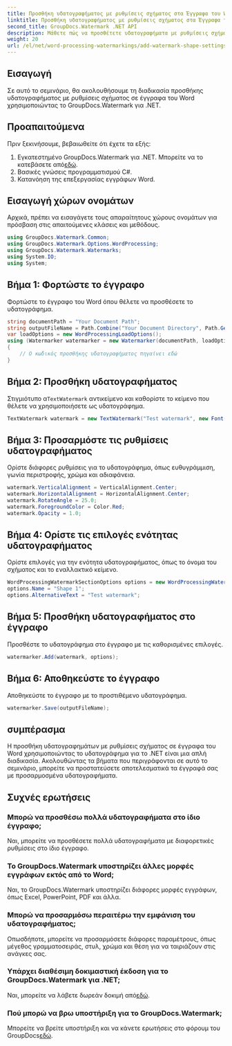 ```yaml
---
title: Προσθήκη υδατογραφήματος με ρυθμίσεις σχήματος στα Έγγραφα του Word
linktitle: Προσθήκη υδατογραφήματος με ρυθμίσεις σχήματος στα Έγγραφα του Word
second_title: GroupDocs.Watermark .NET API
description: Μάθετε πώς να προσθέτετε υδατογραφήματα με ρυθμίσεις σχήματος σε έγγραφα του Word χρησιμοποιώντας το υδατογράφημα GroupDocs για .NET. Προστατέψτε τα έγγραφά σας αποτελεσματικά.
weight: 20
url: /el/net/word-processing-watermarkings/add-watermark-shape-settings-word-docs/
---
```

## Εισαγωγή
Σε αυτό το σεμινάριο, θα ακολουθήσουμε τη διαδικασία προσθήκης υδατογραφήματος με ρυθμίσεις σχήματος σε έγγραφα του Word χρησιμοποιώντας το GroupDocs.Watermark για .NET.
## Προαπαιτούμενα
Πριν ξεκινήσουμε, βεβαιωθείτε ότι έχετε τα εξής:
1.  Εγκατεστημένο GroupDocs.Watermark για .NET. Μπορείτε να το κατεβάσετε από[εδώ](https://releases.groupdocs.com/Watermark/net/).
2. Βασικές γνώσεις προγραμματισμού C#.
3. Κατανόηση της επεξεργασίας εγγράφων Word.

## Εισαγωγή χώρων ονομάτων
Αρχικά, πρέπει να εισαγάγετε τους απαραίτητους χώρους ονομάτων για πρόσβαση στις απαιτούμενες κλάσεις και μεθόδους.
```csharp
using GroupDocs.Watermark.Common;
using GroupDocs.Watermark.Options.WordProcessing;
using GroupDocs.Watermark.Watermarks;
using System.IO;
using System;
```
## Βήμα 1: Φορτώστε το έγγραφο
Φορτώστε το έγγραφο του Word όπου θέλετε να προσθέσετε το υδατογράφημα.
```csharp
string documentPath = "Your Document Path";
string outputFileName = Path.Combine("Your Document Directory", Path.GetFileName(documentPath));
var loadOptions = new WordProcessingLoadOptions();
using (Watermarker watermarker = new Watermarker(documentPath, loadOptions))
{
    // Ο κωδικός προσθήκης υδατογραφήματος πηγαίνει εδώ
}
```
## Βήμα 2: Προσθήκη υδατογραφήματος
 Στιγμιότυπο α`TextWatermark` αντικείμενο και καθορίστε το κείμενο που θέλετε να χρησιμοποιήσετε ως υδατογράφημα.
```csharp
TextWatermark watermark = new TextWatermark("Test watermark", new Font("Arial", 19));
```
## Βήμα 3: Προσαρμόστε τις ρυθμίσεις υδατογραφήματος
Ορίστε διάφορες ρυθμίσεις για το υδατογράφημα, όπως ευθυγράμμιση, γωνία περιστροφής, χρώμα και αδιαφάνεια.
```csharp
watermark.VerticalAlignment = VerticalAlignment.Center;
watermark.HorizontalAlignment = HorizontalAlignment.Center;
watermark.RotateAngle = 25.0;
watermark.ForegroundColor = Color.Red;
watermark.Opacity = 1.0;
```
## Βήμα 4: Ορίστε τις επιλογές ενότητας υδατογραφήματος
Ορίστε επιλογές για την ενότητα υδατογραφήματος, όπως το όνομα του σχήματος και το εναλλακτικό κείμενο.
```csharp
WordProcessingWatermarkSectionOptions options = new WordProcessingWatermarkSectionOptions();
options.Name = "Shape 1";
options.AlternativeText = "Test watermark";
```
## Βήμα 5: Προσθήκη υδατογραφήματος στο έγγραφο
Προσθέστε το υδατογράφημα στο έγγραφο με τις καθορισμένες επιλογές.
```csharp
watermarker.Add(watermark, options);
```
## Βήμα 6: Αποθηκεύστε το έγγραφο
Αποθηκεύστε το έγγραφο με το προστιθέμενο υδατογράφημα.
```csharp
watermarker.Save(outputFileName);
```

## συμπέρασμα
Η προσθήκη υδατογραφημάτων με ρυθμίσεις σχήματος σε έγγραφα του Word χρησιμοποιώντας το υδατογράφημα για το .NET είναι μια απλή διαδικασία. Ακολουθώντας τα βήματα που περιγράφονται σε αυτό το σεμινάριο, μπορείτε να προστατεύσετε αποτελεσματικά τα έγγραφά σας με προσαρμοσμένα υδατογραφήματα.
## Συχνές ερωτήσεις
### Μπορώ να προσθέσω πολλά υδατογραφήματα στο ίδιο έγγραφο;
Ναι, μπορείτε να προσθέσετε πολλά υδατογραφήματα με διαφορετικές ρυθμίσεις στο ίδιο έγγραφο.
### Το GroupDocs.Watermark υποστηρίζει άλλες μορφές εγγράφων εκτός από το Word;
Ναι, το GroupDocs.Watermark υποστηρίζει διάφορες μορφές εγγράφων, όπως Excel, PowerPoint, PDF και άλλα.
### Μπορώ να προσαρμόσω περαιτέρω την εμφάνιση του υδατογραφήματος;
Οπωσδήποτε, μπορείτε να προσαρμόσετε διάφορες παραμέτρους, όπως μέγεθος γραμματοσειράς, στυλ, χρώμα και θέση για να ταιριάζουν στις ανάγκες σας.
### Υπάρχει διαθέσιμη δοκιμαστική έκδοση για το GroupDocs.Watermark για .NET;
 Ναι, μπορείτε να λάβετε δωρεάν δοκιμή από[εδώ](https://releases.groupdocs.com/).
### Πού μπορώ να βρω υποστήριξη για το GroupDocs.Watermark;
 Μπορείτε να βρείτε υποστήριξη και να κάνετε ερωτήσεις στο φόρουμ του GroupDocs[εδώ](https://forum.groupdocs.com/c/watermark/19).